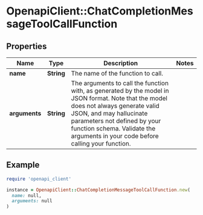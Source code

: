 # OpenapiClient::ChatCompletionMessageToolCallFunction

## Properties

| Name | Type | Description | Notes |
| ---- | ---- | ----------- | ----- |
| **name** | **String** | The name of the function to call. |  |
| **arguments** | **String** | The arguments to call the function with, as generated by the model in JSON format. Note that the model does not always generate valid JSON, and may hallucinate parameters not defined by your function schema. Validate the arguments in your code before calling your function. |  |

## Example

```ruby
require 'openapi_client'

instance = OpenapiClient::ChatCompletionMessageToolCallFunction.new(
  name: null,
  arguments: null
)
```

